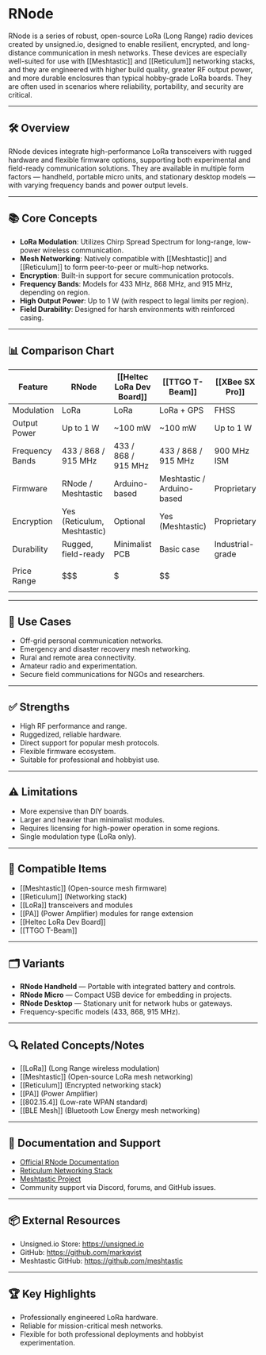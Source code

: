 # RNode

RNode is a series of robust, open-source LoRa (Long Range) radio devices created by unsigned.io, designed to enable resilient, encrypted, and long-distance communication in mesh networks. These devices are especially well-suited for use with [[Meshtastic]] and [[Reticulum]] networking stacks, and they are engineered with higher build quality, greater RF output power, and more durable enclosures than typical hobby-grade LoRa boards. They are often used in scenarios where reliability, portability, and security are critical.

---

## 🛠 Overview
RNode devices integrate high-performance LoRa transceivers with rugged hardware and flexible firmware options, supporting both experimental and field-ready communication solutions. They are available in multiple form factors — handheld, portable micro units, and stationary desktop models — with varying frequency bands and power output levels.

---

## 📚 Core Concepts
- **LoRa Modulation**: Utilizes Chirp Spread Spectrum for long-range, low-power wireless communication.
- **Mesh Networking**: Natively compatible with [[Meshtastic]] and [[Reticulum]] to form peer-to-peer or multi-hop networks.
- **Encryption**: Built-in support for secure communication protocols.
- **Frequency Bands**: Models for 433 MHz, 868 MHz, and 915 MHz, depending on region.
- **High Output Power**: Up to 1 W (with respect to legal limits per region).
- **Field Durability**: Designed for harsh environments with reinforced casing.

---

## 📊 Comparison Chart

| Feature           | RNode                       | [[Heltec LoRa Dev Board]] | [[TTGO T-Beam]]             | [[XBee SX Pro]]           | [[RAK Wireless]] Modules |
|-------------------|-----------------------------|---------------------------|-----------------------------|---------------------------|--------------------------|
| Modulation        | LoRa                        | LoRa                      | LoRa + GPS                  | FHSS                       | LoRa                     |
| Output Power      | Up to 1 W                    | ~100 mW                   | ~100 mW                     | Up to 1 W                  | 14–30 dBm                |
| Frequency Bands   | 433 / 868 / 915 MHz          | 433 / 868 / 915 MHz        | 433 / 868 / 915 MHz          | 900 MHz ISM                | 433 / 868 / 915 MHz      |
| Firmware          | RNode / Meshtastic           | Arduino-based              | Meshtastic / Arduino-based   | Proprietary                 | AT Commands / LoRaWAN    |
| Encryption        | Yes (Reticulum, Meshtastic)  | Optional                   | Yes (Meshtastic)             | Proprietary                 | LoRaWAN security         |
| Durability        | Rugged, field-ready          | Minimalist PCB             | Basic case                   | Industrial-grade            | Industrial-grade         |
| Price Range       | $$$                          | $                          | $$                           | $$$$                        | $$–$$$                   |

---

## 🚀 Use Cases
- Off-grid personal communication networks.
- Emergency and disaster recovery mesh networking.
- Rural and remote area connectivity.
- Amateur radio and experimentation.
- Secure field communications for NGOs and researchers.

---

## ✅ Strengths
- High RF performance and range.
- Ruggedized, reliable hardware.
- Direct support for popular mesh protocols.
- Flexible firmware ecosystem.
- Suitable for professional and hobbyist use.

---

## ⚠️ Limitations
- More expensive than DIY boards.
- Larger and heavier than minimalist modules.
- Requires licensing for high-power operation in some regions.
- Single modulation type (LoRa only).

---

## 🔧 Compatible Items
- [[Meshtastic]] (Open-source mesh firmware)
- [[Reticulum]] (Networking stack)
- [[LoRa]] transceivers and modules
- [[PA]] (Power Amplifier) modules for range extension
- [[Heltec LoRa Dev Board]]
- [[TTGO T-Beam]]

---

## 🗂 Variants
- **RNode Handheld** — Portable with integrated battery and controls.
- **RNode Micro** — Compact USB device for embedding in projects.
- **RNode Desktop** — Stationary unit for network hubs or gateways.
- Frequency-specific models (433, 868, 915 MHz).

---

## 🔍 Related Concepts/Notes
- [[LoRa]] (Long Range wireless modulation)
- [[Meshtastic]] (Open-source LoRa mesh networking)
- [[Reticulum]] (Encrypted networking stack)
- [[PA]] (Power Amplifier)
- [[802.15.4]] (Low-rate WPAN standard)
- [[BLE Mesh]] (Bluetooth Low Energy mesh networking)

---

## 📄 Documentation and Support
- [Official RNode Documentation](https://unsigned.io/rnode)
- [Reticulum Networking Stack](https://reticulum.network/)
- [Meshtastic Project](https://meshtastic.org/)
- Community support via Discord, forums, and GitHub issues.

---

## 📦 External Resources
- Unsigned.io Store: https://unsigned.io
- GitHub: https://github.com/markqvist
- Meshtastic GitHub: https://github.com/meshtastic

---

## 🏆 Key Highlights
- Professionally engineered LoRa hardware.
- Reliable for mission-critical mesh networks.
- Flexible for both professional deployments and hobbyist experimentation.
